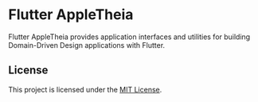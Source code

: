 # Flutter AppleTheia

Flutter AppleTheia provides application interfaces and utilities for building Domain-Driven Design applications with Flutter.

## License

This project is licensed under the [MIT License](./LICENSE).
